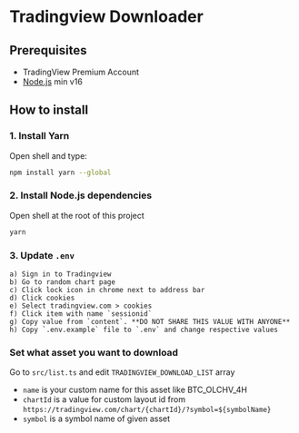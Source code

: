 # Tradingview Downloader

## Prerequisites

- TradingView Premium Account
- [Node.js](https://nodejs.org/en/) min v16

## How to install

### 1. Install Yarn

Open shell and type:

```bash
npm install yarn --global
```

### 2. Install Node.js dependencies

Open shell at the root of this project

```bash
yarn
```

### 3. Update `.env`

    a) Sign in to Tradingview
    b) Go to random chart page
    c) Click lock icon in chrome next to address bar
    d) Click cookies
    e) Select tradingview.com > cookies
    f) Click item with name `sessionid`
    g) Copy value from `content`. **DO NOT SHARE THIS VALUE WITH ANYONE**
    h) Copy `.env.example` file to `.env` and change respective values

### Set what asset you want to download

Go to `src/list.ts` and edit `TRADINGVIEW_DOWNLOAD_LIST` array

- `name` is your custom name for this asset like BTC_OLCHV_4H
- `chartId` is a value for custom layout id from `https://tradingview.com/chart/{chartId}/?symbol=${symbolName}`
- `symbol` is a symbol name of given asset

